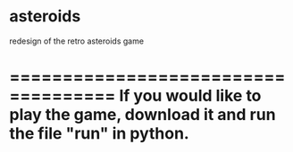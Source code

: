 # asteroids
redesign of the retro asteroids game

====================================
If you would like to play the game,
download it and run the file "run"
in python.
====================================
